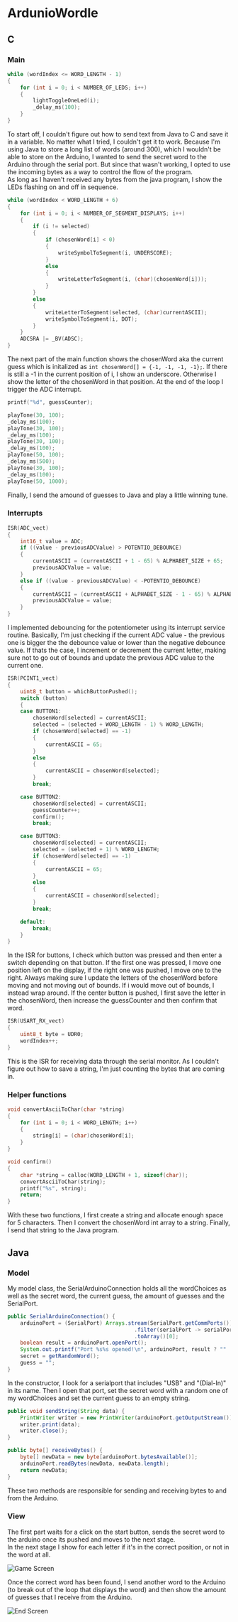 # ArdunioWordle

## C

### Main

```c
while (wordIndex <= WORD_LENGTH - 1)
{
    for (int i = 0; i < NUMBER_OF_LEDS; i++)
    {
        lightToggleOneLed(i);
        _delay_ms(100);
    }
}
```

To start off, I couldn't figure out how to send text from Java to C and save it in a variable. No matter what I tried, I couldn't get it to work. Because I'm using Java to store a long list of words (around 300), which I wouldn't be able to store on the Arduino, I wanted to send the secret word to the Arduino through the serial port. But since that wasn't working, I opted to use the incoming bytes as a way to control the flow of the program.  
As long as I haven't received any bytes from the java program, I show the LEDs flashing on and off in sequence.

```c
while (wordIndex < WORD_LENGTH + 6)
{
    for (int i = 0; i < NUMBER_OF_SEGMENT_DISPLAYS; i++)
    {
        if (i != selected)
        {
            if (chosenWord[i] < 0)
            {
                writeSymbolToSegment(i, UNDERSCORE);
            }
            else
            {
                writeLetterToSegment(i, (char)(chosenWord[i]));
            }
        }
        else
        {
            writeLetterToSegment(selected, (char)currentASCII);
            writeSymbolToSegment(i, DOT);
        }
    }
    ADCSRA |= _BV(ADSC);
}
```

The next part of the main function shows the chosenWord aka the current guess which is initalized as `int chosenWord[] = {-1, -1, -1, -1};`. If there is still a -1 in the current position of i, I show an underscore. Otherwise I show the letter of the chosenWord in that position. At the end of the loop I trigger the ADC interrupt.

```c
printf("%d", guessCounter);

playTone(30, 100);
_delay_ms(100);
playTone(30, 100);
_delay_ms(100);
playTone(30, 100);
_delay_ms(100);
playTone(50, 100);
_delay_ms(500);
playTone(30, 100);
_delay_ms(100);
playTone(50, 1000);
```

Finally, I send the amound of guesses to Java and play a little winning tune.

### Interrupts

```c
ISR(ADC_vect)
{
	int16_t value = ADC;
	if ((value - previousADCValue) > POTENTIO_DEBOUNCE)
	{
		currentASCII = (currentASCII + 1 - 65) % ALPHABET_SIZE + 65;
		previousADCValue = value;
	}
	else if ((value - previousADCValue) < -POTENTIO_DEBOUNCE)
	{
		currentASCII = (currentASCII + ALPHABET_SIZE - 1 - 65) % ALPHABET_SIZE + 65;
		previousADCValue = value;
	}
}
```

I implemented debouncing for the potentiometer using its interrupt service routine. Basically, I'm just checking if the current ADC value - the previous one is bigger the the debounce value or lower than the negative debounce value. If thats the case, I increment or decrement the current letter, making sure not to go out of bounds and update the previous ADC value to the current one.

```c
ISR(PCINT1_vect)
{
	uint8_t button = whichButtonPushed();
	switch (button)
	{
	case BUTTON1:
		chosenWord[selected] = currentASCII;
		selected = (selected + WORD_LENGTH - 1) % WORD_LENGTH;
		if (chosenWord[selected] == -1)
		{
			currentASCII = 65;
		}
		else
		{
			currentASCII = chosenWord[selected];
		}
		break;

	case BUTTON2:
		chosenWord[selected] = currentASCII;
		guessCounter++;
		confirm();
		break;

	case BUTTON3:
		chosenWord[selected] = currentASCII;
		selected = (selected + 1) % WORD_LENGTH;
		if (chosenWord[selected] == -1)
		{
			currentASCII = 65;
		}
		else
		{
			currentASCII = chosenWord[selected];
		}
		break;

	default:
		break;
	}
}
```

In the ISR for buttons, I check which button was pressed and then enter a switch depending on that button. If the first one was pressed, I move one position left on the display, if the right one was pushed, I move one to the right. Always making sure I update the letters of the chosenWord before moving and not moving out of bounds. If i would move out of bounds, I instead wrap around. If the center button is pushed, I first save the letter in the chosenWord, then increase the guessCounter and then confirm that word.

```c
ISR(USART_RX_vect)
{
	uint8_t byte = UDR0;
	wordIndex++;
}
```

This is the ISR for receiving data through the serial monitor. As I couldn't figure out how to save a string, I'm just counting the bytes that are coming in.

### Helper functions

```c
void convertAsciiToChar(char *string)
{
	for (int i = 0; i < WORD_LENGTH; i++)
	{
		string[i] = (char)chosenWord[i];
	}
}

void confirm()
{
	char *string = calloc(WORD_LENGTH + 1, sizeof(char));
	convertAsciiToChar(string);
	printf("%s", string);
	return;
}
```

With these two functions, I first create a string and allocate enough space for 5 characters. Then I convert the chosenWord int array to a string. Finally, I send that string to the Java program.

## Java

### Model

My model class, the SerialArduinoConnection holds all the wordChoices as well as the secret word, the current guess, the amount of guesses and the SerialPort.

```java
public SerialArduinoConnection() {
    arduinoPort = (SerialPort) Arrays.stream(SerialPort.getCommPorts())
                                        .filter(serialPort -> serialPort.toString().contains("USB") && serialPort.toString().contains("(Dial-In)"))
                                        .toArray()[0];
    boolean result = arduinoPort.openPort();
    System.out.printf("Port %s%s opened!\n", arduinoPort, result ? "" : " NOT");
    secret = getRandomWord();
    guess = "";
}
```

In the constructor, I look for a serialport that includes "USB" and "(Dial-In)" in its name. Then I open that port, set the secret word with a random one of my wordChoices and set the current guess to an empty string.

```java
public void sendString(String data) {
    PrintWriter writer = new PrintWriter(arduinoPort.getOutputStream());
    writer.print(data);
    writer.close();
}

public byte[] receiveBytes() {
    byte[] newData = new byte[arduinoPort.bytesAvailable()];
    arduinoPort.readBytes(newData, newData.length);
    return newData;
}
```

These two methods are responsible for sending and receiving bytes to and from the Arduino.

### View

The first part waits for a click on the start button, sends the secret word to the arduino once its pushed and moves to the next stage.  
In the next stage I show for each letter if it's in the correct position, or not in the word at all.

![Game Screen](resources/gamescreen.png)

Once the correct word has been found, I send another word to the Arduino (to break out of the loop that displays the word) and then show the amount of guesses that I receive from the Arduino.

![End Screen](resources/endscreen.png)
